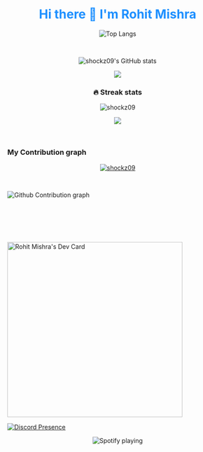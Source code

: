 <h1 align='center' style="color:DodgerBlue;"> Hi there 👋 I'm Rohit Mishra </h1>


<div align="center">

 ![Top Langs](https://github-readme-stats.vercel.app/api/top-langs/?username=shockz09&layout=compact&theme=chartreuse-dark&hide_border=true)

</div>
<br />
<div align="center">
 
![shockz09's GitHub stats](https://github-readme-stats.vercel.app/api?username=shockz09&show_icons=true&theme=chartreuse-dark&hide_border=true)
  
![](https://github-profile-summary-cards.vercel.app/api/cards/profile-details?username=shockz09&theme=dracula)
 
 ### 🔥 Streak stats

<p align="center">
  <img align="center" src="https://github-readme-streak-stats.herokuapp.com/?user=shockz09&theme=algolia" alt="shockz09" />
</p>
 
 ![](https://github-profile-summary-cards.vercel.app/api/cards/productive-time?username=shockz09&theme=github_dark)
 
</div>
<br />

  ### <b align="center">My Contribution graph</b>
   <p align="center"> <a href="https://github.com/shockz09"><img src="https://github-profile-trophy.vercel.app/?username=shockz09" alt="shockz09" /></a> </p>
   <br/>
  <p><img align="left" src="https://activity-graph.herokuapp.com/graph?username=shockz09&theme=github" alt="Github Contribution graph" /></p> 
  
  <br />
 <br /> <br />

  <br />
  
 <br/>
 
<br/>

<a href="https://app.daily.dev/shockz09"><img src="https://api.daily.dev/devcards/c60c0344c1ee4e53921b7d7969b9e988.png?r=hmy" width="400" alt="Rohit Mishra's Dev Card"/></a>

 [![Discord Presence](https://lanyard.cnrad.dev/api/869540667439874048
                            )](https://discord.com/users/869540667439874048)
                            <br/>
 
 </div>
<div align="center">

</a>
 
![Spotify playing](http://spotify.aio-api.ml/spotify?id=31trfufhc32s24gtx4vauik26yoe&theme=plain&image=true&color_theme=algolia&bars_when_not_listening=false&bg_color=&title_color=&text_color=&hide_status=false)
  <!--

</div>

**shockz09/shockz09** is a ✨ _special_ ✨ repository because its `README.md` (this file) appears on your GitHub profile.

Here are some ideas to get you started:

- 🔭 I’m currently working on ...
- 🌱 I’m currently learning ...
- 👯 I’m looking to collaborate on ...
- 🤔 I’m looking for help with ...
- 💬 Ask me about ...
- 📫 How to reach me: ...
- 😄 Pronouns: ...
- ⚡ Fun fact: ...
-->
